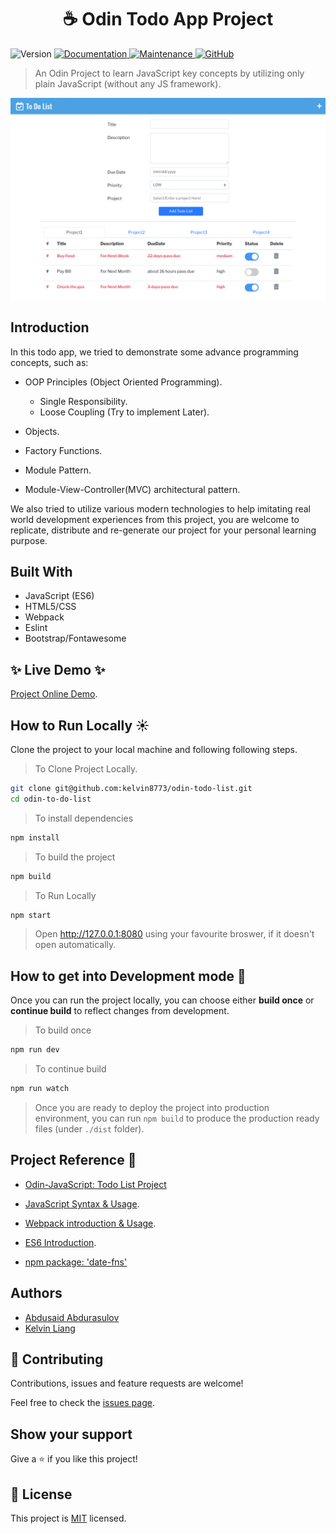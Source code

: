 <h1 align="center"> <span>☕️</span>  Odin Todo App Project </h1>

<p>
  <img alt="Version" src="https://img.shields.io/badge/version-1.0.0-blue.svg?cacheSeconds=2592000" />
  <a href="https://github.com/kelvin8773/odin-todo-list#readme" target="_blank">
    <img alt="Documentation" src="https://img.shields.io/badge/documentation-yes-brightgreen.svg" />
  </a>
  <a href="https://github.com/kelvin8773/odin-todo-list/graphs/commit-activity" target="_blank">
    <img alt="Maintenance" src="https://img.shields.io/badge/Maintained%3F-yes-green.svg" />
  </a>
  <a href="https://github.com/kelvin8773/odin-todo-list/blob/master/LICENSE" target="_blank">
      <img alt="GitHub" src="https://img.shields.io/github/license/kelvin8773/odin-todo-list">
  </a>
</p>


> An Odin Project to learn JavaScript key concepts by utilizing only plain JavaScript (without any JS framework).

![project Image](./todoList.png)

## Introduction
In this todo app, we tried to demonstrate some advance programming concepts, such as:

* OOP Principles (Object Oriented Programming).
  * Single Responsibility.
  * Loose Coupling (Try to implement Later).

* Objects.
* Factory Functions.
* Module Pattern.
* Module-View-Controller(MVC) architectural pattern.

We also tried to utilize various modern technologies to help imitating real world development experiences from this project, you are welcome to replicate, distribute and re-generate our project for your personal learning purpose.

## Built With

* JavaScript (ES6)
* HTML5/CSS
* Webpack
* Eslint
* Bootstrap/Fontawesome


## ✨ Live Demo ✨
[Project Online Demo](https://kelvin8773.github.io/odin-todo-list/).

## How to Run Locally ☀️

Clone the project to your local machine and following following steps.

> To Clone Project Locally.
```bash
git clone git@github.com:kelvin8773/odin-todo-list.git
cd odin-to-do-list
```
> To install dependencies
```bash
npm install
```
> To build the project
```bash
npm build
```
> To Run Locally
```bash
npm start 
```
> Open http://127.0.0.1:8080 using your favourite broswer, if it doesn't open automatically.

## How to get into Development mode 👻

Once you can run the project locally, you can choose either **build once** or **continue build** to reflect changes from development.

> To build once
```bash
npm run dev
```
> To continue build
```bash
npm run watch
```

> Once you are ready to deploy the project into production environment, you can run `npm build` to produce the production ready files (under `./dist` folder).

## Project Reference 🎏
* [Odin-JavaScript: Todo List Project](https://www.theodinproject.com/courses/javascript/lessons/todo-list)

* [JavaScript Syntax & Usage](https://javascript.info/).

* [Webpack introduction & Usage](https://www.theodinproject.com/courses/javascript/lessons/webpack-2).

* [ES6 Introduction](https://www.theodinproject.com/courses/javascript/lessons/es).

* [npm package: 'date-fns'](https://github.com/date-fns/date-fns)

## Authors

- [Abdusaid Abdurasulov](https://github.com/Abdusaid10)
- [Kelvin Liang](https://github.com/kelvin8773)

## 🤝 Contributing
Contributions, issues and feature requests are welcome!

Feel free to check the [issues page](https://github.com/kelvin8773/odin-todo-list/issues).

## Show your support

Give a ⭐️ if you like this project!


## 📝 License
This project is [MIT](./LICENSE) licensed.




